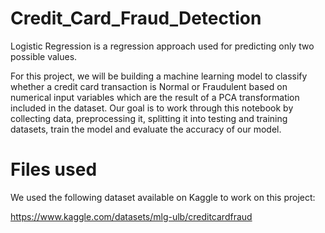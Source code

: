 # Credit_Card_Fraud_Detection
Logistic Regression is a regression approach used for predicting only two possible values.

For this project, we will be building a machine learning model to classify whether a credit card transaction is Normal or Fraudulent based on numerical input variables which are the result of a PCA transformation included in the dataset. Our goal is to work through this notebook by collecting data, preprocessing it, splitting it into testing and training datasets, train the model and evaluate the accuracy of our model.

# Files used
We used the following dataset available on Kaggle to work on this project:

https://www.kaggle.com/datasets/mlg-ulb/creditcardfraud
